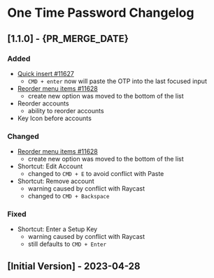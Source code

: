 # One Time Password Changelog

## [1.1.0] - {PR_MERGE_DATE}

### Added

- [Quick insert #11627](https://github.com/raycast/extensions/issues/11627)
  - `CMD + enter` now will paste the OTP into the last focused input
- [Reorder menu items #11628](https://github.com/raycast/extensions/issues/11628)
  - create new option was moved to the bottom of the list
- Reorder accounts
  - ability to reorder accounts
- Key Icon before accounts

### Changed

- [Reorder menu items #11628](https://github.com/raycast/extensions/issues/11628)
  - create new option was moved to the bottom of the list
- Shortcut: Edit Account
  - changed to `CMD + E` to avoid conflict with Paste
- Shortcut: Remove account
  - warning caused by conflict with Raycast
  - changed to `CMD + Backspace`

### Fixed

- Shortcut: Enter a Setup Key
  - warning caused by conflict with Raycast
  - still defaults to `CMD + Enter`

## [Initial Version] - 2023-04-28
